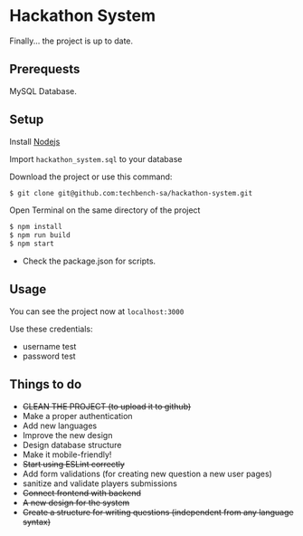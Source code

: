 # Hackathon System

Finally... the project is up to date.

## Prerequests

MySQL Database.

## Setup

Install [Nodejs](http://nodejs.org)

Import `hackathon_system.sql` to your database

Download the project or use this command:
```bash
$ git clone git@github.com:techbench-sa/hackathon-system.git
```

Open Terminal on the same directory of the project
```bash
$ npm install
$ npm run build
$ npm start
```

* Check the package.json for scripts.

## Usage

You can see the project now at `localhost:3000`

Use these credentials:
- username test
- password test

## Things to do
- ~~CLEAN THE PROJECT (to upload it to github)~~
- Make a proper authentication
- Add new languages
- Improve the new design
- Design database structure
- Make it mobile-friendly!
- ~~Start using ESLint correctly~~
- Add form validations (for creating new question a new user pages)
- sanitize and validate players submissions
- ~~Connect frontend with backend~~
- ~~A new design for the system~~
- ~~Create a structure for writing questions (independent from any language syntax)~~
